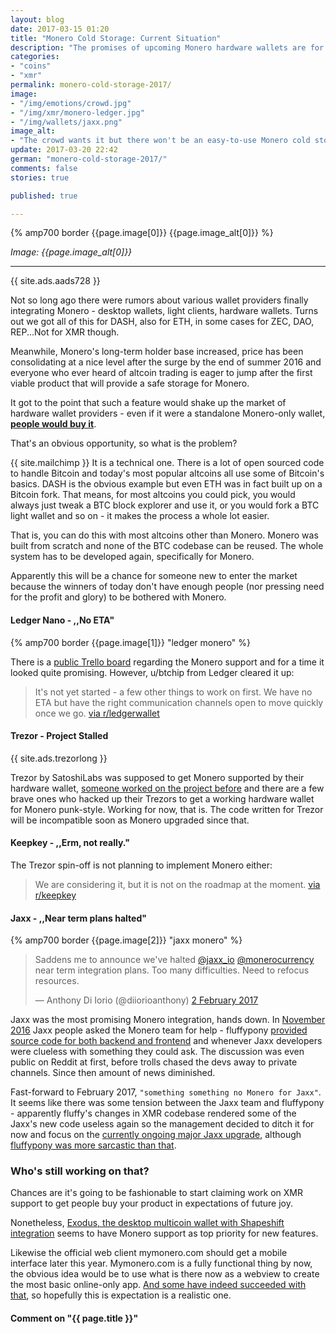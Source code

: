 ```yaml
---
layout: blog
date: 2017-03-15 01:20
title: "Monero Cold Storage: Current Situation"
description: "The promises of upcoming Monero hardware wallets are for now just promises."
categories:
- "coins"
- "xmr"
permalink: monero-cold-storage-2017/
image:
- "/img/emotions/crowd.jpg"
- "/img/xmr/monero-ledger.jpg"
- "/img/wallets/jaxx.png"
image_alt:
- "The crowd wants it but there won't be an easy-to-use Monero cold storage any time soon even though this single product could make a new leader in the field of hardware wallets."
update: 2017-03-20 22:42
german: "monero-cold-storage-2017/"
comments: false
stories: true

published: true

---
```


{% amp700 border {{page.image[0]}} {{page.image_alt[0]}} %}

_Image: {{page.image_alt[0]}}_

________________________


{{ site.ads.aads728 }}

Not so long ago there were rumors about various wallet providers finally integrating Monero - desktop wallets, light clients, hardware wallets. Turns out we got all of this for DASH, also for ETH, in some cases for ZEC, DAO, REP...Not for XMR though.

Meanwhile, Monero's long-term holder base increased, price has been consolidating at a nice level after the surge by the end of summer 2016 and everyone who ever heard of altcoin trading is eager to jump after the first viable product that will provide a safe storage for Monero.

It got to the point that such a feature would shake up the market of hardware wallet providers - even if it were a standalone Monero-only wallet, **[people would buy it](https://www.reddit.com/r/Monero/comments/5lf9ns/is_there_any_update_on_monero_support_for_the/)**.

That's an obvious opportunity, so what is the problem?

{{ site.mailchimp }} It is a technical one. There is a lot of open sourced code to handle Bitcoin and today's most popular altcoins all use some of Bitcoin's basics. DASH is the obvious example but even ETH was in fact built up on a Bitcoin fork. That means, for most altcoins you could pick, you would always just tweak a BTC block explorer and use it, or you would fork a BTC light wallet and so on - it makes the process a whole lot easier.

That is, you can do this with most altcoins other than Monero. Monero was built from scratch and none of the BTC codebase can be reused. The whole system has to be developed again, specifically for Monero.

Apparently this will be a chance for someone new to enter the market because the winners of today don't have enough people (nor pressing need for the profit and glory) to be bothered with Monero.

#### Ledger Nano - ,,No ETA"

{% amp700 border {{page.image[1]}} "ledger monero" %}

There is a [public Trello board](https://trello.com/c/wsK0myEm/52-monero-support) regarding the Monero support and for a time it looked quite promising. However, u/btchip from Ledger cleared it up:

> It's not yet started - a few other things to work on first. We have no ETA but have the right communication channels open to move quickly once we go. [via r/ledgerwallet](https://www.reddit.com/r/Monero/comments/5lf9ns/is_there_any_update_on_monero_support_for_the/dbvmfo0/)


#### Trezor - Project Stalled

<p>
{{ site.ads.trezorlong }}
</p>

Trezor by SatoshiLabs was supposed to get Monero supported by their hardware wallet, [someone worked on the project before](https://altcointrading.net/monero-wallet/) and there are a few brave ones who hacked up their Trezors to get a working hardware wallet for Monero punk-style. Working for now, that is. The code written for Trezor will be incompatible soon as Monero upgraded since that.


#### Keepkey - ,,Erm, not really."

The Trezor spin-off is not planning to implement Monero either:

> We are considering it, but it is not on the roadmap at the moment. [ via r/keepkey](https://www.reddit.com/r/keepkey/comments/5m58vv/monero_support/dc1fkzx/)

#### Jaxx - ,,Near term plans halted"

{% amp700 border {{page.image[2]}} "jaxx monero" %}

<blockquote class="twitter-tweet" data-lang="en-gb"><p lang="en" dir="ltr">Saddens me to announce we&#39;ve halted <a href="https://twitter.com/jaxx_io">@jaxx_io</a> <a href="https://twitter.com/monerocurrency">@monerocurrency</a> near term integration plans. Too many difficulties. Need to refocus resources.</p>&mdash; Anthony Di Iorio (@diiorioanthony) <a href="https://twitter.com/diiorioanthony/status/826953622088982528">2 February 2017</a></blockquote>

Jaxx was the most promising Monero integration, hands down. In [November 2016]( http://decentral.ca/jaxx-monero-integration-update/) Jaxx people asked the Monero team for help - fluffypony [provided source code for both backend and frontend](https://www.reddit.com/r/Monero/comments/5dsqrf/jaxx_monero_integration_update_3/da73yrj) and whenever Jaxx developers were clueless with something they could ask. The discussion was even public on Reddit at first, before trolls chased the devs away to private channels. Since then amount of news diminished.

Fast-forward to February 2017, `"something something no Monero for Jaxx"`. It seems like there was some tension between the Jaxx team and fluffypony - apparently fluffy's changes in XMR codebase rendered some of the Jaxx's new code useless again so the management decided to ditch it for now and focus on the [currently ongoing major Jaxx upgrade](https://twitter.com/diiorioanthony/status/842000749106237441), although [fluffypony was more sarcastic than that](https://www.reddit.com/r/Monero/comments/5rjll8/looks_like_monero_wont_be_in_jaxx_for_a_while/dd7yfo6/).

### Who's still working on that?

Chances are it's going to be fashionable to start claiming work on XMR support to get people buy your product in expectations of future joy.

Nonetheless, [Exodus, the desktop multicoin wallet with Shapeshift integration](https://www.exodus.io/) seems to have Monero support as top priority for new features.

Likewise the official web client mymonero.com should get a mobile interface later this year. Mymonero.com is a fully functional thing by now, the obvious idea would be to use what is there now as a webview to create the most basic online-only app. [And some have indeed succeeded with that](https://www.reddit.com/r/Monero/comments/5tfz27/why_not_use_opensourced_mymonero_fronend_as_quick/), so hopefully this is expectation is a realistic one.


<h4 class="post comment" id="disqus_embed">Comment on "{{ page.title }}"</h4>


<amp-iframe width="600px" height="400px" layout="responsive" sandbox="allow-scripts allow-same-origin allow-modals allow-popups allow-forms" src="https://amp2disqus.netlify.com/altcointrading/#monero"><amp-img layout="fill" src="/img/ads/ad-placeholder.jpg"
 placeholder></amp-img></amp-iframe>
